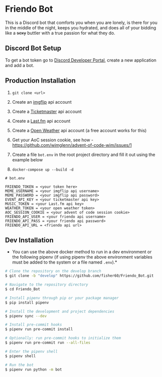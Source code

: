# Friendo Bot
This is a Discord bot that comforts you when you are lonely, is there for you in the middle of the night, keeps you hydrated, and does all of your bidding like a ~~sexy~~ buttler with a true passion for what they do.

## Discord Bot Setup

To get a bot token go to [Discord Developer Portal](https://discord.com/developers/applications), create
 a new application and add a bot.

## Production Installation
1. `git clone <url>`

2. Create an [imgflip](https://api.imgflip.com/) api account

3. Create a [Ticketmaster](https://developer.ticketmaster.com/products-and-docs/apis/getting-started/) api account

4. Create a [Last.fm](https://www.last.fm/api) api account

5. Create a [Open Weather](https://openweathermap.org/price) api account (a free account works for this)

6. Get your AoC session cookie, see how - https://github.com/wimglenn/advent-of-code-wim/issues/1

7. Create a file `bot.env` in the root project directory and fill it out using the example below

8. `docker-compose up --build -d`

```text
# bot.env

FRIENDO_TOKEN = <your token here>
MEME_USERNAME = <your imgflip api username>
MEME_PASSWORD = <your imgflip api password>
EVENT_API_KEY = <your ticketmaster api key>
MUSIC_TOKEN = <your Last.fm api key>
WEATHER_TOKEN = <your open weather token>
AOC_SESSION_COOKIE = <your advent of code session cookie>
FRIENDO_API_USER = <your friendo api username>
FRIENDO_API_PASS = <your friendo api password>
FRIENDO_API_URL = <friendo api url>
```

## Dev Installation
* You can use the above docker method to run in a dev environment or the following pipenv (if using pipenv
the above environment variables must be added to the system or a file named `.env`).*

```bash
# Clone the repository on the develop branch
$ git clone -b "develop" https://github.com/fisher60/Friendo_Bot.git

# Navigate to the repository directory
$ cd Friendo_Bot

# Install pipenv through pip or your package manager
$ pip install pipenv

# Install the development and project dependencies
$ pipenv sync --dev

# Install pre-commit hooks
$ pipenv run pre-commit install

# Optionally: run pre-commit hooks to initialize them
$ pipenv run pre-commit run --all-files

# Enter the pipenv shell
$ pipenv shell

# Run the bot
$ pipenv run python -m bot
```
